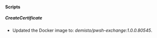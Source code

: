 
#### Scripts

##### CreateCertificate

- Updated the Docker image to: *demisto/pwsh-exchange:1.0.0.80545*.
